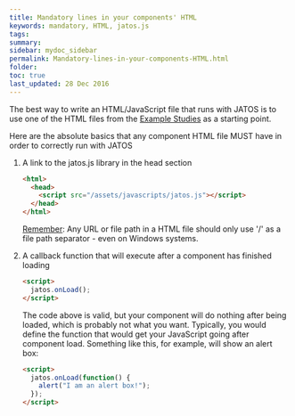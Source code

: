 ```yaml
---
title: Mandatory lines in your components' HTML
keywords: mandatory, HTML, jatos.js
tags:
summary:
sidebar: mydoc_sidebar
permalink: Mandatory-lines-in-your-components-HTML.html
folder:
toc: true
last_updated: 28 Dec 2016
---
```


The best way to write an HTML/JavaScript file that runs with JATOS is to use one of the HTML files from the [Example Studies](http://v3.jatos.org/Example-Studies.html) as a starting point.

Here are the absolute basics that any component HTML file MUST have in order to correctly run with JATOS

1. A link to the jatos.js library in the head section

   ~~~ html
   <html>
     <head>
       <script src="/assets/javascripts/jatos.js"></script>
     </head>
   </html>   
   ~~~

   [Remember](Troubleshooting.html#a-file-library-image--included-in-the-html-fails-to-load): Any URL or file path in a HTML file should only use '/' as a file path separator - even on Windows systems. 

1. A callback function that will execute after a component has finished loading

   ~~~ html
   <script>
     jatos.onLoad();
   </script>   
   ~~~

   The code above is valid, but your component will do nothing after being loaded, which is probably not what you want. Typically, you would define the function that would get your JavaScript going after component load. Something like this, for example, will show an alert box:

   ~~~ html
   <script>
     jatos.onLoad(function() {
       alert("I am an alert box!");
     });
   </script>
   ~~~


